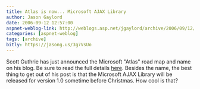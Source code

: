 ```yaml
---
title: Atlas is now... Microsoft AJAX Library
author: Jason Gaylord
date: 2006-09-12 12:57:00
aspnet-weblog-link: http://weblogs.asp.net/jgaylord/archive/2006/09/12/Atlas-is-now_2E002E002E00_-Microsoft-AJAX-Library.aspx
categories: [aspnet-weblog]
tags: [archive]
bitly: https://jasong.us/3g7VsUo
---
```


Scott Guthrie has just announced the Microsoft "Atlas" road map and name on his blog. Be sure to read the full details [here](http://weblogs.asp.net/scottgu/archive/2006/09/11/_2200_Atlas_2200_-1.0-Naming-and-Roadmap.aspx). Besides the name, the best thing to get out of his post is that the Microsoft AJAX Library will be released for version 1.0 sometime before Christmas. How cool is that?